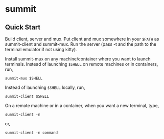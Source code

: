 # summit

## Quick Start

Build client, server and mux.
Put client and mux somewhere in your `$PATH` as summit-client and summit-mux.
Run the server (pass -t and the path to the terminal emulator if not using kitty).

Install summit-mux on any machine/container where you want to launch terminals.
Instead of launching `$SHELL` on remote machines or in containers, run,

    summit-mux $SHELL

Instead of launching `$SHELL` locally, run,

    summit-client $SHELL

On a remote machine or in a container, when you want a new terminal, type,

    summit-client -n

or,

	summit-client -n command

